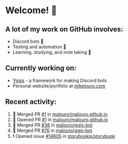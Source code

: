 # Welcome! 👋

## A lot of my work on GitHub involves:
  * Discord bots 🤖
  * Testing and automation 🧪
  * Learning, studying, and note taking 📝

## Currently working on:
  * [Yggis](https://github.com/malouro/yggis-bot) - a framework for making Discord bots
  * Personal website/portfolio at [mikelouro.com](https://mikelouro.com)

## Recent activity:

<!--START_SECTION:activity-->
1. 🎊  Merged PR [#1](https://github.com//malouro/malouro.github.io/pull/1) in [malouro/malouro.github.io](https://github.com//malouro/malouro.github.io)
2. 💪 Opened PR [#1](https://github.com//malouro/malouro.github.io/pull/1) in [malouro/malouro.github.io](https://github.com//malouro/malouro.github.io)
3. 🎊  Merged PR [#38](https://github.com//malouro/ggis-bot/pull/38) in [malouro/ggis-bot](https://github.com//malouro/ggis-bot)
4. 🎊  Merged PR [#76](https://github.com//malouro/ggis-bot/pull/76) in [malouro/ggis-bot](https://github.com//malouro/ggis-bot)
5. ❗️ Opened issue [#14605](https://github.com//storybookjs/storybook/issues/14605) in [storybookjs/storybook](https://github.com//storybookjs/storybook)
<!--END_SECTION:activity-->
